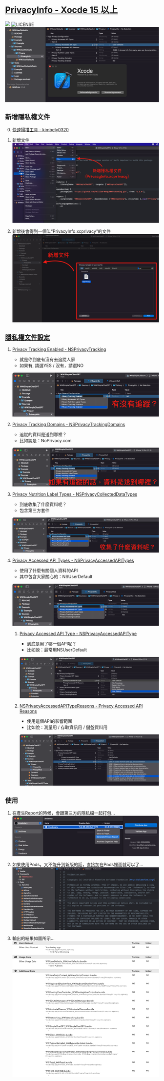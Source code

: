 # [PrivacyInfo - Xocde 15 以上](https://juejin.cn/post/7260752483054600252)

![](https://img.shields.io/github/v/tag/William-Weng/PrivacyInfoDemo) ![LICENSE](https://img.shields.io/badge/LICENSE-MIT-yellow.svg?style=flat)
![](./image/WWUserDefaults.png)

## 新增隱私權文件
0. [快速掃描工具 - kimbely0320](https://github.com/kimbely0320/update_privacy_info.py)

1. 新增文件
![](./image/PrivacyInfo.png)

2. 新增後會得到一個叫“PrivacyInfo.xcprivacy”的文件
![](./image/XCPrivacy.png)

## [隱私權文件設定](https://developer.apple.com/documentation/bundleresources/privacy_manifest_files)
1. [Privacy Tracking Enabled - NSPrivacyTracking](https://dev.fingerprint.com/docs/mobile-devices-understanding-privacy-manifest-files)
    - 就是你到底有沒有去追踨人家
    - 如果有, 請選YES / 沒有，請選NO

	![](./image/NSPrivacyTracking.png)

1. [Privacy Tracking Domains - NSPrivacyTrackingDomains](https://www.singular.net/blog/privacy-manifests/)
    - 追踨的資料是送到哪裡？
    - 比如說是：NoPrivacy.com

	![](./image/NSPrivacyTrackingDomains.png)

1. [Privacy Nutrition Label Types - NSPrivacyCollectedDataTypes]()
	- 到底收集了什麼資料呢？
	- 包含第三方套件

	![](./image/NSPrivacyCollectedDataTypes.png)

1. [Privacy Accessed API Types - NSPrivacyAccessedAPITypes](https://open.cmge.com/open/index/docDetail/81)
	- 使用了什麼有關個人資料的API
	- 其中包含大家關心的：NSUserDefault

	![](./image/NSPrivacyAccessedAPITypes.png)

	1. [Privacy Accessed API Type - NSPrivacyAccessedAPIType](https://developer.apple.com/documentation/bundleresources/privacy_manifest_files/describing_use_of_required_reason_api)
    	- 到底是用了哪一個API呢？
    	- 比如說：最常用NSUserDefault

		![](./image/NSPrivacyAccessedAPIType.png)

	1. [NSPrivacyAccessedAPITypeReasons - Privacy Accessed API Reasons](https://docs.playernetwork.intlgame.com/docs/zh/Support/FAQ/iOS/iOSPrivacyManifest/)

		- 使用這個API的影響範圍
		- 比如說：測量用 / 存取資訊用 / 鍵盤資料用

		![](./image/NSPrivacyAccessedAPITypeReasons.png)

## 使用
1. 在產生Report的時候，會跟第三方的隱私檔一起打包…
![](./image/Archive.png)

1. 如果使用Pods，又不能升到新版的話，直接加在Pods裡面就可以了…
![](./image/Pods.png)

1. 輸出的結果如圖所示…
![](./image/PrivacyInfoPdf.png)
